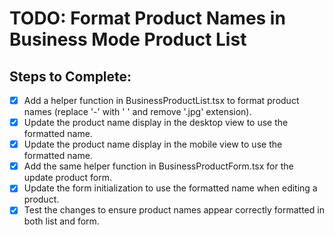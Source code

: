 # TODO: Format Product Names in Business Mode Product List

## Steps to Complete:
- [x] Add a helper function in BusinessProductList.tsx to format product names (replace '-' with ' ' and remove '.jpg' extension).
- [x] Update the product name display in the desktop view to use the formatted name.
- [x] Update the product name display in the mobile view to use the formatted name.
- [x] Add the same helper function in BusinessProductForm.tsx for the update product form.
- [x] Update the form initialization to use the formatted name when editing a product.
- [x] Test the changes to ensure product names appear correctly formatted in both list and form.
